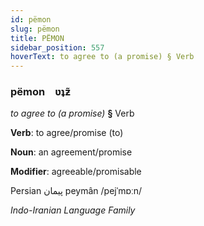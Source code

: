 ```yaml
---
id: pëmon
slug: pëmon
title: PËMON
sidebar_position: 557
hoverText: to agree to (a promise) § Verb
---
```


### pëmon&emsp;<span kind="abugida">ʋʇƶ̃</span>

*to agree to (a promise)* **§** Verb

**Verb**: to agree/promise (to)

**Noun**: an agreement/promise

**Modifier**: agreeable/promisable

Persian پیمان peymân /pejˈmɒːn/

*Indo-Iranian Language Family*
